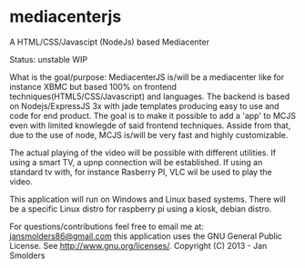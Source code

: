 mediacenterjs
=============

A HTML/CSS/Javascipt (NodeJs) based Mediacenter

<span class="mega-icon-circle-slash"></span> Status: unstable WIP

What is the goal/purpose:
MediacenterJS is/will be a mediacenter like for instance XBMC but based 100% on frontend techniques(HTML5/CSS/Javascript) and languages.
The backend is based on Nodejs/ExpressJS 3x with jade templates producing easy to use and code for end product. 
The goal is to make it possible to add a 'app' to MCJS even with limited knowlegde of said frontend techniques.
Asside from that, due to the use of node, MCJS is/will be very fast and highly customizable.

The actual playing of the video will be possible with different utilities. 
If using a smart TV, a upnp connection will be established. If using an standard tv with, for instance Rasberry PI, VLC wil be used to play the video. 

This application will run on Windows and Linux based systems. 
There will be a specific Linux distro for raspberry pi using a kiosk, debian distro.

For questions/contributions feel free to email me at: jansmolders86@gmail.com
this application uses the GNU General Public License. See <http://www.gnu.org/licenses/>.
Copyright (C) 2013 - Jan Smolders
